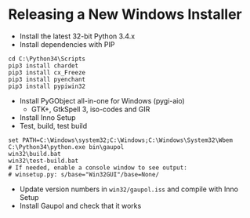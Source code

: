 Releasing a New Windows Installer
=================================

* Install the latest 32-bit Python 3.4.x
* Install dependencies with PIP

```
cd C:\Python34\Scripts
pip3 install chardet
pip3 install cx_Freeze
pip3 install pyenchant
pip3 install pypiwin32
```

* Install PyGObject all-in-one for Windows (pygi-aio)
    - GTK+, GtkSpell 3, iso-codes and GIR
* Install Inno Setup
* Test, build, test build

```
set PATH=C:\Windows\system32;C:\Windows;C:\Windows\System32\Wbem
C:\Python34\python.exe bin\gaupol
win32\build.bat
win32\test-build.bat
# If needed, enable a console window to see output:
# winsetup.py: s/base="Win32GUI"/base=None/
```

* Update version numbers in `win32/gaupol.iss` and compile with Inno Setup
* Install Gaupol and check that it works
